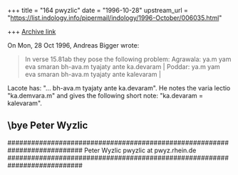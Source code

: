 +++
title = "164 pwyzlic"
date = "1996-10-28"
upstream_url = "https://list.indology.info/pipermail/indology/1996-October/006035.html"

+++
[Archive link](https://list.indology.info/pipermail/indology/1996-October/006035.html)

On Mon, 28 Oct 1996, Andreas Bigger wrote:

> In verse 15.81ab they pose the
> following problem:
> Agrawala:
> ya.m yam eva smaran bh-ava.m tyajaty ante ka.devaram |
> Poddar:
> ya.m yam eva smaran bh-ava.m tyajaty ante kalevaram |

Lacote has: "... bh-ava.m tyajaty ante ka.devaram". He notes the varia
lectio "ka.demvara.m" and gives the following short note: "ka.devaram =
kalevaram".

\bye
Peter Wyzlic 
--
###########################################################################
Peter Wyzlic                                          pwyzlic at pwyz.rhein.de
###########################################################################





